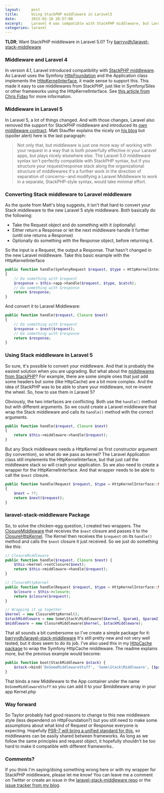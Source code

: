 ```yaml
---
layout:     post
title:      Using StackPHP middleware in Laravel5
date:       2015-02-18 20:57:00
excerpt:    Laravel 4 was compatible with StackPHP middleware, but Laravel 5 uses a new way to handle middleware. This blog explains the differences and shows a way to still use Stack middleware.
categories: laravel
---
```


__TLDR__; Want StackPHP middleware in Laravel 5.0? Try [barryvdh/laravel-stack-middleware](https://github.com/barryvdh/laravel-stack-middleware)

### Middleware and Laravel 4

In version 4.1, Laravel introduced compatibility with [StackPHP middleware](http://stackphp.com/). As Laravel uses the Symfony [HttpFoundation](http://symfony.com/doc/current/components/http_foundation) and the Application class implements the [HttpKernelInterface](https://github.com/symfony/symfony/blob/master/src/Symfony/Component/HttpKernel/HttpKernelInterface.php), it made sense to support this. This made it easy to use middlewares from StackPHP, just like in Symfony/Silex or other frameworks using the HttpKernelInterface. See [this article from Chris Fidao](http://fideloper.com/laravel-http-middleware) for more information.

### Middleware in Laravel 5

In Laravel 5, a lot of things changed. And with those changes, Laravel also removed the support for StackPHP middleware and introduced its [own middleware contract](https://github.com/illuminate/contracts/blob/5.0/Routing/Middleware.php). Matt Stauffer explains the nicely on [his blog](http://mattstauffer.co/blog/laravel-5.0-middleware-filter-style) but (spoiler alert) here is the last paragraph:

> Not only that, but middleware is just one more way of working with your request in a way that is both powerfully effective in your Laravel apps, but plays nicely elsewhere else. The Laravel 5.0 middleware syntax isn't perfectly compatible with StackPHP syntax, but if you structure your request/response stack along the organizational structure of middlewares it's a further work in the direction of separation of concerns--and modifying a Laravel Middleware to work in a separate, StackPHP-style syntax, would take minimal effort.

### Converting Stack middleware to Laravel middleware

As the quote from Matt's blog suggests, it isn't that hard to convert your Stack middleware to the new Laravel 5 style middleware. Both basically do the following:

 - Take the Request object and do something with it (optionally)
 - Either return a Response or let the next middleware handle it further (until one returns a Response)
 - Optionally do something with the Response object, before returning it.
 
So the input is a Request, the output a Response. That hasn't changed in the new Laravel middleware. Take this basic example with the HttpKernelInterface

```php
public function handle(SymfonyRequest $request, $type = HttpKernelInterface::MASTER_REQUEST, $catch = true)
{
    // Do something with $request
    $response = $this->app->handle($request, $type, $catch);
    // Do something with $response
    return $response;
}
```

And convert it to Laravel Middleware:

```php
public function handle($request, Closure $next)
{
    // Do something with $request
    $response = $next($request);
    // Do something with $response
    return $response;
}
```

### Using Stack middleware in Laravel 5

So sure, it's possible to convert your middleware. And that is probably the easiest solution when you are upgrading. But what about the [middlewares from StackPHP](http://stackphp.com/middlewares/)? For example, there are some simple ones that just add some headers but some (like HttpCache) are a bit more complex. And the idea of StackPHP was to be able to share your middleware, not re-invent the wheel. So, how to use them in Laravel 5?

Obviously, the two interfaces are conflicting. Both use the `handle()` method but with different arguments. So we could create a Laravel middleware that wrap the Stack middleware and calls its `handle()` method with the correct arguments.

```php
public function handle($request, Closure $next)
{
    return $this->middleware->handle($request);
}
```

But any Stack middleware needs a HttpKernel as first constructor argument (by convention), so what do we pass as kernel? The Laravel Application class still implements the HttpKernelInterface, but that just call the middleware stack so will crash your application. So we also need to create a wrapper for the HttpKernelInterface. And that wrapper needs to be able to call the `$next` closure.

```php
public function handle(Request $request, $type = HttpKernelInterface::MASTER_REQUEST, $catch = true)
{
    $next = ??;
    return $next($request);
}
```

### laravel-stack-middleware Package

So, to solve the chicken-egg question, I created two wrappers. The [ClosureMiddleware](https://github.com/barryvdh/laravel-stack-middleware/blob/master/src/ClosureMiddleware.php) that receives the `$next` closure and passes it to the  [ClosureHttpKernel](https://github.com/barryvdh/laravel-stack-middleware/blob/master/src/ClosureHttpKernel.php). The Kernel then receives the `$request` on its `handle()` method and calls the `$next` closure it just received. So we just do something like this:

```php
// ClosureMiddleware
public function handle($request, Closure $next) {
    $this->kernel->setClosure($next);
    return $this->middleware->handle($request);
}

// ClosureHttpKernel
public function handle(Request $request, $type = HttpKernelInterface::MASTER_REQUEST, $catch = true) {
    $closure = $this->closure;
    return $closure($request);
}

// Wrapping it up together
$kernel = new ClosureHttpKernel();
$stackMiddleware = new Some\Stack\Middleware($kernel, $param1, $param2);
$middleware = new ClosureMiddleware($kernel, $stackMiddleware);
```

That all sounds a bit cumbersome so I've create a simple package for it: [barryvdh/laravel-stack-middleware](https://github.com/barryvdh/laravel-stack-middleware)
It's still pretty new and not very well tested, but it does seem to do its job. I've also used this in my [HttpCache package](https://github.com/barryvdh/laravel-httpcache) to wrap the Symfony HttpCache middleware.
The readme explains more, but the previous example would become:

```php
public function boot(StackMiddleware $stack) {
    $stack->bind('DoSomeMiddlewareStuff', 'Some\Stack\Middleware', [$param1, $param2]);
}
```

That binds a new Middleware to the App container under the name `DoSomeMiddlewareStuff` so you can add it to your $middleware array in your app Kernel.php

### Way forward

So Taylor probably had good reasons to change to this new middleware style (less dependend on HttpFoundation?) but you still need to make some assumptions about what kind of Request or Response everyone is expecting. Hopefully [PSR-7 will bring a unified standard for this](https://mwop.net/blog/2015-01-08-on-http-middleware-and-psr-7.html), so middlewares can be easily shared between frameworks. As long as we follow the same principles and request object, it hopefully shouldn't be too hard to make it compatible with different frameworks..

### Comments?

If you think I'm saying/doing something wrong here or with my wrapper for StackPHP middleware, please let me know! You can leave me a comment on Twitter or create an issue in the [laravel-stack-middleware repo](https://github.com/barryvdh/laravel-stack-middleware/issues) or the [issue tracker from my blog](https://github.com/barryvdh/barryvdh.github.io/issues).
